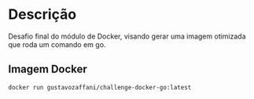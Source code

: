 # Descrição
Desafio final do módulo de Docker, visando gerar uma imagem otimizada que roda um comando em go.

## Imagem Docker
```bash
docker run gustavozaffani/challenge-docker-go:latest
``` 
